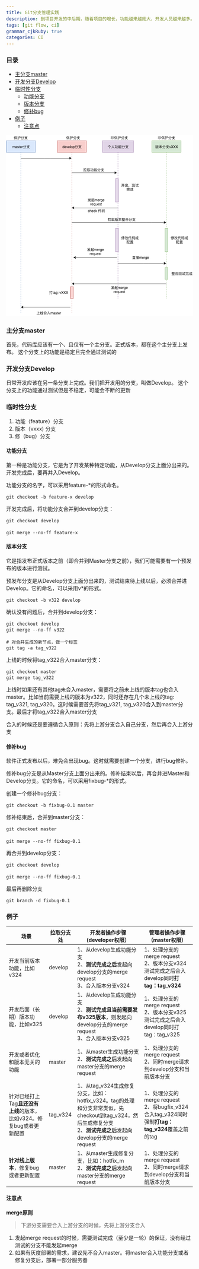 ```yaml
---
title: Git分支管理实践
description: 到项目开发的中后期，随着项目的增长，功能越来越庞大，开发人员越来越多。可能某个人一点点的改动上线后就会引起很大的问题。所以加入必要的权限，和代码check是非常有必要的。恰好git-flow为我们建立了非常完善的git分支管理流程，同时根据实际情况再做一定的定制化
tags: [git flow, ci]
grammar_cjkRuby: true
categories: CI
---
```


### 目录

* [主分支master](#主分支master)
* [开发分支Develop](#开发分支develop)
* [临时性分支](#临时性分支)
	* [功能分支](#功能分支)
	* [版本分支](#版本分支)
	* [修补bug](#修补bug)
* [例子](#例子)
	* [注意点](#注意点)


![流程图](./images/gitlab-flow_1.png)

### 主分支master

首先，代码库应该有一个、且仅有一个主分支。正式版本，都在这个主分支上发布。
这个分支上的功能是稳定且完全通过测试的

### 开发分支Develop

日常开发应该在另一条分支上完成。我们把开发用的分支，叫做Develop。
这个分支上的功能通过测试但是不稳定，可能会不断的更新

### 临时性分支

 1. 功能（feature）分支
 2. 版本（vxxx) 分支
 3. 修（bug）分支

#### 功能分支

第一种是功能分支，它是为了开发某种特定功能，从Develop分支上面分出来的。开发完成后，要再并入Develop。

功能分支的名字，可以采用feature-*的形式命名。

``` shell
git checkout -b feature-x develop
```

开发完成后，将功能分支合并到develop分支：

``` shell
git checkout develop

git merge --no-ff feature-x
```

#### 版本分支

它是指发布正式版本之前（即合并到Master分支之前），我们可能需要有一个预发布的版本进行测试。

预发布分支是从Develop分支上面分出来的，测试结束待上线以后，必须合并进Develop。它的命名，可以采用v*的形式。

``` shell
git checkout -b v322 develop
```

确认没有问题后，合并到develop分支：

``` shell
git checkout develop
git merge --no-ff v322

# 对合并生成的新节点，做一个标签
git tag -a tag_v322
```

上线的时候将tag_v322合入master分支：
``` shell
git checkout master
git merge tag_v322
```

上线时如果还有其他tag未合入master，需要将之前未上线的版本tag也合入master。比如当前需要上线的版本为v322，同时还存在几个未上线的tag:  tag_v321, tag_v320。这时候需要首先将tag_v321, tag_v320合入到master分支。最后才将tag_v322合入master分支

合入的时候还是要遵循合入原则：先将上游分支合入自己分支，然后再合入上游分支

#### 修补bug

软件正式发布以后，难免会出现bug。这时就需要创建一个分支，进行bug修补。

修补bug分支是从Master分支上面分出来的。修补结束以后，再合并进Master和Develop分支。它的命名，可以采用fixbug-*的形式。

创建一个修补bug分支：

``` shell
git checkout -b fixbug-0.1 master
```

修补结束后，合并到master分支：

``` shell
git checkout master

git merge --no-ff fixbug-0.1　　
```

再合并到develop分支：

``` shell
git checkout develop

git merge --no-ff fixbug-0.1
```

最后再删除分支

``` shell
git branch -d fixbug-0.1
```

### 例子

| 场景             | 拉取分支处 | 开发者操作步骤(developer权限） | 管理者操作步骤（master权限） |
| ---------------- | ---------- | -------------- | -------------- |
| 开发当前版本功能，比如v324 | develop    | 1、从develop生成功能分支<br>  2、**测试完成之后**发起向develop分支的merge request <br /> 3、合入版本分支v324<br/> |    1、处理分支的merge request<br>2、版本分支v324测试完成之后合入develop同时**打tag：tag_v324**<br/>|
| 开发后面（长期）版本功能，比如v325 | develop    | 1、从develop生成功能分支<br>  2、**测试完成且当前需要发布v325版本**，则发起向develop分支的merge request <br /> 3、合入版本分支v325<br/> |    1、处理分支的merge request<br>2、版本分支v325测试完成之后合入develop同时打tag：tag_v325<br/>|
| 开发或者优化和版本无关的功能 | master    | 1、从master生成功能分支<br>  2、**测试完成之后**发起向master分支的merge request <br /> |    1、处理分支的merge request <br> 2、同时merge请求到develop分支和当前版本分支|
| 针对已经打上Tag**且还没有上线**的版本，比如v324。修复bug或者更新配置 | tag_v324    | 1、从tag_v324生成修复分支，比如：hotfix_v324。tag的处理和分支非常类似，先checkout到tag_v324，然后生成修复分支<br>  2、**测试完成之后**发起向develop分支的merge request <br />  |    1、处理分支的merge request<br>2、将bugfix_v324合入tag_v324同时强制**打tag：tag_v324**覆盖之前的tag<br/>|
| **针对线上版本**，修复bug或者更新配置 | master    | 1、从master生成修复分支，比如：hotfix_m<br>  2、**测试完成之后**发起向master分支的merge request <br /> |    1、处理分支的merge request<br>2、同时merge请求到develop分支和当前版本分支|


#### 注意点

**merge原则**

> 下游分支需要合入上游分支的时候，先将上游分支合入

 1. 发起merge request的时候，需要测试完成（至少是一轮）的保证，没有经过测试的分支不能发起merge
 2. 如果有灰度部署的需求，建议先不合入master。将master合入功能分支或者修复分支后，部署一部分服务器 

